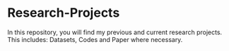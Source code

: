 # Research-Projects
In this repository, you will find my  previous and current research projects. This includes: Datasets, Codes and Paper where necessary.
